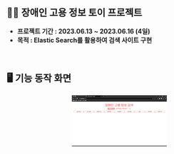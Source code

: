 ## 👨‍🦯 장애인 고용 정보 토이 프로젝트
- **프로젝트 기간 : 2023.06.13 ~ 2023.06.16 (4일)**
- **목적 : Elastic Search를 활용하여 검색 사이트 구현**

<br/>


## 🖥️ 기능 동작 화면

<div align="center">
  
<img src="https://github.com/Jeongho0805/ElasticSearch/blob/master/src/main/resources/static/img/function.gif" > 

</div>

